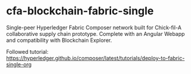 # cfa-blockchain-fabric-single
Single-peer Hyperledger Fabric Composer network built for Chick-fil-A collaborative supply chain prototype. Complete with an Angular Webapp and compatibility with Blockchain Explorer.

Followed tutorial: https://hyperledger.github.io/composer/latest/tutorials/deploy-to-fabric-single-org
